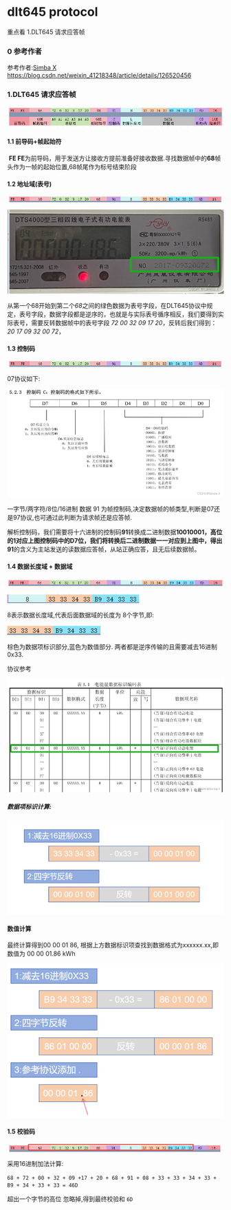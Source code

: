 # dlt645 protocol

重点看 1.DLT645 请求应答帧

### 0 参考作者

参考作者:[Simba X](https://blog.csdn.net/weixin_41218348) https://blog.csdn.net/weixin_41218348/article/details/126520456

### 1.DLT645 请求应答帧

![img01](dlt645.assets/img01.png)

#### 1.1 前导码+帧起始符

​	**FE FE**为前导码，用于发送方让接收方提前准备好接收数据.寻找数据帧中的**68**帧头作为一帧的起始位置,68帧尾作为标号结束阶段

#### 1.2 地址域(表号)

![img02](dlt645.assets/img02.png)

![img03](dlt645.assets/img03.png)

从第一个68开始到第二个*68*之间的绿色数据为表号字段，在DLT645协议中规定，表号字段，数据字段都是逆序的，也就是与实际表号循序相反，我们要得到实际表号，需要反转数据帧中的表号字段 *72 00 32 09 17 20*，反转后我们得到：*20 17 09 32 00 72*，

#### 1.3 控制码

![img04](dlt645.assets/img04.png)

07协议如下:

![img05](dlt645.assets/img05.png)

一字节/两字符/8位/16进制 数据 91 为帧控制码,决定数据帧的帧类型,判断是07还是97协议,也可通过此判断为请求帧还是应答帧. 

解析控制码，我们需要将十六进制的控制码**91**转换成二进制数据**10010001，**高位的1对应上图控制码中的D7位，我们将转换后二进制数据一一对应到上图中，得出**91**的含义为主站发送的读数据应答帧，从站正确应答，且无后续数据帧。

#### 1.4 数据长度域 + 数据域

![img06](dlt645.assets/img06.png)

![img07](dlt645.assets/img07.png)

8表示数据长度域,代表后面数据域的长度为 8个字节,即:

![img08](dlt645.assets/img08.png)

棕色为数据项标识部分,蓝色为数值部分.  两者都是逆序传输的且需要减去16进制 0x33.

协议参考

![img09](dlt645.assets/img09.png)

##### 数据项标识计算:

![img10](dlt645.assets/img10.png)

#### 数值计算

最终计算得到00 00 01 86, 根据上方数据标识项查找到数据格式为xxxxxx.xx,即数值为 00 00 01.86 kWh

![img11](dlt645.assets/img11.png)

#### 1.5 校验码

![img12](dlt645.assets/img12.png)

采用16进制加法计算:

`68 + 72 + 00 + 32 + 09 +17 + 20 + 68 + 91 + 08 + 33 + 33 + 34 + 33 + B9 + 34 + 33 + 33 = 46D`

超出一个字节的高位 忽略掉,得到最终校验和 `6D`
